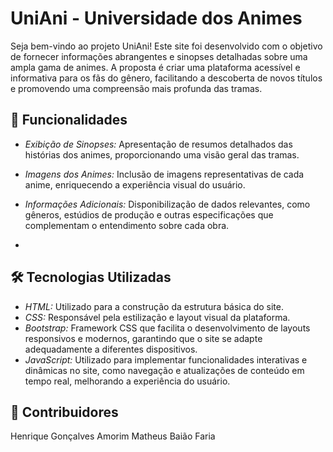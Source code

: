 # UniAni - Universidade dos Animes

Seja bem-vindo ao projeto UniAni! Este site foi desenvolvido com o objetivo de fornecer informações abrangentes e sinopses detalhadas sobre uma ampla gama de animes. 
A proposta é criar uma plataforma acessível e informativa para os fãs do gênero, facilitando a descoberta de novos títulos e promovendo uma compreensão mais profunda das tramas.

## 🚀 Funcionalidades

- *Exibição de Sinopses:* Apresentação de resumos detalhados das histórias dos animes, proporcionando uma visão geral das tramas.
- *Imagens dos Animes:* Inclusão de imagens representativas de cada anime, enriquecendo a experiência visual do usuário.
- *Informações Adicionais:* Disponibilização de dados relevantes, como gêneros, estúdios de produção e outras especificações que complementam o entendimento sobre cada obra.

- 
## 🛠 Tecnologias Utilizadas

- *HTML:* Utilizado para a construção da estrutura básica do site.
- *CSS:* Responsável pela estilização e layout visual da plataforma.
- *Bootstrap:* Framework CSS que facilita o desenvolvimento de layouts responsivos e modernos, garantindo que o site se adapte adequadamente a diferentes dispositivos.
- *JavaScript:* Utilizado para implementar funcionalidades interativas e dinâmicas no site, como navegação e atualizações de conteúdo em tempo real, melhorando a experiência do usuário.

## 🤝 Contribuidores

Henrique Gonçalves Amorim 
Matheus Baião Faria

